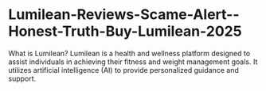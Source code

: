 # Lumilean-Reviews-Scame-Alert--Honest-Truth-Buy-Lumilean-2025
What is Lumilean? Lumilean is a health and wellness platform designed to assist individuals in achieving their fitness and weight management goals. It utilizes artificial intelligence (AI) to provide personalized guidance and support. 
